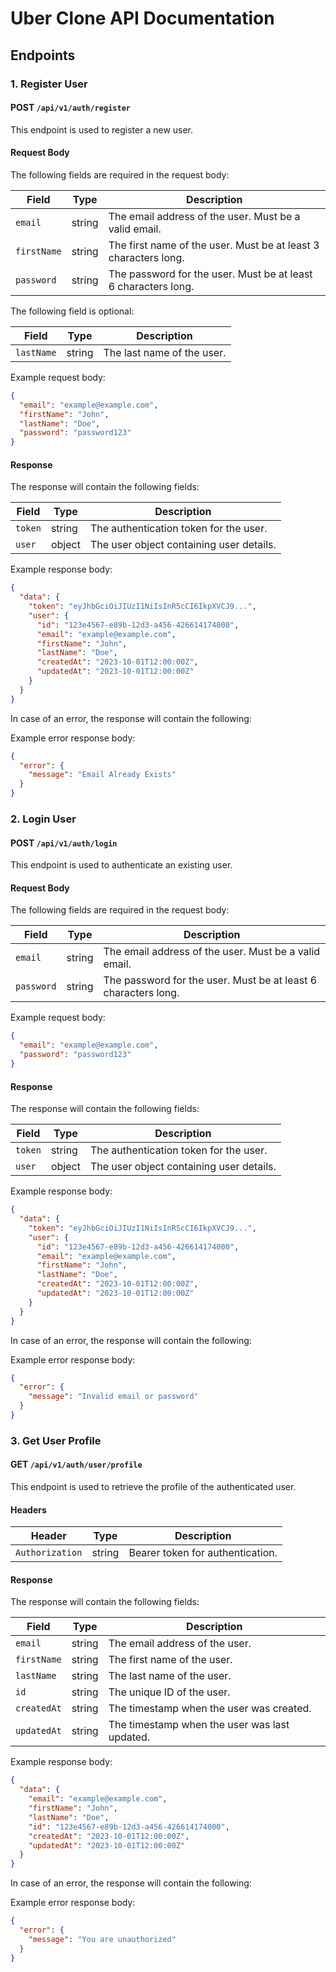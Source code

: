 # Uber Clone API Documentation

## Endpoints

### 1. **Register User**

#### **POST** `/api/v1/auth/register`

This endpoint is used to register a new user.

#### **Request Body**

The following fields are required in the request body:

| Field       | Type   | Description                                                     |
| ----------- | ------ | --------------------------------------------------------------- |
| `email`     | string | The email address of the user. Must be a valid email.           |
| `firstName` | string | The first name of the user. Must be at least 3 characters long. |
| `password`  | string | The password for the user. Must be at least 6 characters long.  |

The following field is optional:

| Field      | Type   | Description                |
| ---------- | ------ | -------------------------- |
| `lastName` | string | The last name of the user. |

Example request body:

```json
{
  "email": "example@example.com",
  "firstName": "John",
  "lastName": "Doe",
  "password": "password123"
}
```

#### **Response**

The response will contain the following fields:

| Field   | Type   | Description                              |
| ------- | ------ | ---------------------------------------- |
| `token` | string | The authentication token for the user.   |
| `user`  | object | The user object containing user details. |

Example response body:

```json
{
  "data": {
    "token": "eyJhbGciOiJIUzI1NiIsInR5cCI6IkpXVCJ9...",
    "user": {
      "id": "123e4567-e89b-12d3-a456-426614174000",
      "email": "example@example.com",
      "firstName": "John",
      "lastName": "Doe",
      "createdAt": "2023-10-01T12:00:00Z",
      "updatedAt": "2023-10-01T12:00:00Z"
    }
  }
}
```

In case of an error, the response will contain the following:

Example error response body:

```json
{
  "error": {
    "message": "Email Already Exists"
  }
}
```

### 2. **Login User**

#### **POST** `/api/v1/auth/login`

This endpoint is used to authenticate an existing user.

#### **Request Body**

The following fields are required in the request body:

| Field      | Type   | Description                                                    |
| ---------- | ------ | -------------------------------------------------------------- |
| `email`    | string | The email address of the user. Must be a valid email.          |
| `password` | string | The password for the user. Must be at least 6 characters long. |

Example request body:

```json
{
  "email": "example@example.com",
  "password": "password123"
}
```

#### **Response**

The response will contain the following fields:

| Field   | Type   | Description                              |
| ------- | ------ | ---------------------------------------- |
| `token` | string | The authentication token for the user.   |
| `user`  | object | The user object containing user details. |

Example response body:

```json
{
  "data": {
    "token": "eyJhbGciOiJIUzI1NiIsInR5cCI6IkpXVCJ9...",
    "user": {
      "id": "123e4567-e89b-12d3-a456-426614174000",
      "email": "example@example.com",
      "firstName": "John",
      "lastName": "Doe",
      "createdAt": "2023-10-01T12:00:00Z",
      "updatedAt": "2023-10-01T12:00:00Z"
    }
  }
}
```

In case of an error, the response will contain the following:

Example error response body:

```json
{
  "error": {
    "message": "Invalid email or password"
  }
}
```

### 3. **Get User Profile**

#### **GET** `/api/v1/auth/user/profile`

This endpoint is used to retrieve the profile of the authenticated user.

#### **Headers**

| Header          | Type   | Description                      |
| --------------- | ------ | -------------------------------- |
| `Authorization` | string | Bearer token for authentication. |

#### **Response**

The response will contain the following fields:

| Field       | Type   | Description                                   |
| ----------- | ------ | --------------------------------------------- |
| `email`     | string | The email address of the user.                |
| `firstName` | string | The first name of the user.                   |
| `lastName`  | string | The last name of the user.                    |
| `id`        | string | The unique ID of the user.                    |
| `createdAt` | string | The timestamp when the user was created.      |
| `updatedAt` | string | The timestamp when the user was last updated. |

Example response body:

```json
{
  "data": {
    "email": "example@example.com",
    "firstName": "John",
    "lastName": "Doe",
    "id": "123e4567-e89b-12d3-a456-426614174000",
    "createdAt": "2023-10-01T12:00:00Z",
    "updatedAt": "2023-10-01T12:00:00Z"
  }
}
```

In case of an error, the response will contain the following:

Example error response body:

```json
{
  "error": {
    "message": "You are unauthorized"
  }
}
```
